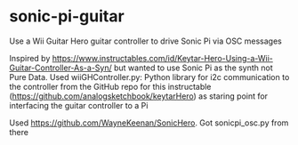 # sonic-pi-guitar
Use a Wii Guitar Hero guitar controller to drive Sonic Pi via OSC messages

Inspired by https://www.instructables.com/id/Keytar-Hero-Using-a-Wii-Guitar-Controller-As-a-Syn/ but wanted to use Sonic Pi as the synth not Pure Data. Used wiiGHController.py: Python library for i2c communication to the controller from the GitHub repo for this instructable (https://github.com/analogsketchbook/keytarHero) as staring point for interfacing the guitar controller to a Pi

Used https://github.com/WayneKeenan/SonicHero. Got sonicpi_osc.py from there


